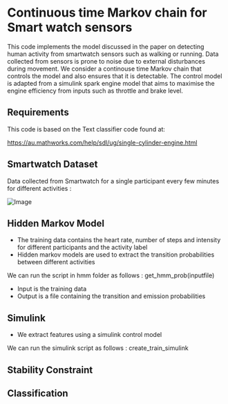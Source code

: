 # Continuous time Markov chain for Smart watch sensors

This code implements the model discussed in the paper on detecting human activity from smartwatch sensors such as walking or running. Data collected from sensors is prone to noise due to external disturbances during movement. We consider a continouse time Markov chain that controls the model and also ensures that it is detectable. The control model is adapted from a simulink spark engine model that aims to maximise the engine efficiency from inputs such as throttle and brake level. 

Requirements
---
This code is based on the Text classifier code found at:

https://au.mathworks.com/help/sdl/ug/single-cylinder-engine.html

Smartwatch Dataset
---

Data collected from Smartwatch for a single participant every few minutes for different activities : 

![Image](https://github.com/user-attachments/assets/31126fc9-f2bd-4dbf-8673-2dc3d149bc4f)

Hidden Markov Model
---
- The training data contains the heart rate, number of steps and intensity for different participants and the activity label
- Hidden markov models are used to extract the transition probabilities between different activities

We can run the script in hmm folder as follows : 
get_hmm_prob(inputfile)
- Input is the training data
- Output is a file containing the transition and emission probabilities

Simulink 
---

- We extract features using a simulink control model

We can run the simulink script as follows :
create_train_simulink

Stability Constraint
---

Classification
---
